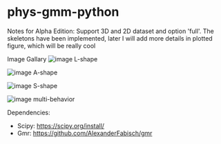# phys-gmm-python

Notes for Alpha Edition: Support 3D and 2D dataset and option 'full'.
The skeletons have been implemented, later I will add more details in plotted figure, which will be really cool

Image Gallary
![image](https://user-images.githubusercontent.com/97799818/190873867-1f7d9c43-5164-49d5-9351-3b3a5a3dac54.png)
L-shape

![image](https://user-images.githubusercontent.com/97799818/190873915-0bc2ac1c-cdda-4a72-bf1e-84de82b50541.png)
A-shape

![image](https://user-images.githubusercontent.com/97799818/190873962-0e82256d-5057-44bb-b33a-b9f18519bfb7.png)
S-shape

![image](https://user-images.githubusercontent.com/97799818/190874040-85acf205-e9be-4a55-adb1-988646de6185.png)
multi-behavior

Dependencies:
- Scipy: https://scipy.org/install/
- Gmr: https://github.com/AlexanderFabisch/gmr
